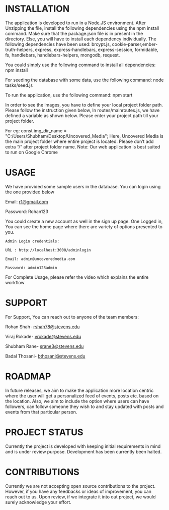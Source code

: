 # INSTALLATION
The application is developed to run in a Node.JS environment. 
After Unzipping the file, install the following dependencies using the npm install command. 
Make sure that the package.json file is in present in the directory. Else, you will have to install each dependency individually. 
The following dependencies have been used:
brcypt.js, cookie-parser,ember-truth-helpers, express, express-handlebars, express-session, formidable, fs, handlebars, handlebars-helpers, mongodb, request.

You could simply use the following command to install all dependencies: 
npm install 

For seeding the database with some data, use the following command:
node tasks/seed.js

To run the application, use the following command:
npm start

In order to see the images, you have to define your local project folder path. Please follow the instruction given below,
In routes/mainroutes.js, we have defined a variable as shown below. Please enter your project path till your project folder.

For eg:
const img_dir_name = "C:/Users/Shubham/Desktop/Uncovered_Media";
Here, Uncovered Media is the main project folder where entire project is located. Please don’t add extra “/” after project folder name. 
Note: Our web application is best suited to run on Google Chrome

# USAGE
We have provided some sample users in the database. You can login using the one provided below
	
Email: 	r1@gmail.com 

Password: Rohan123

You could create a new account as well in the sign up page.
One Logged in, You can see the home page where there are variety of options presented to you.
	
	Admin Login credentials:
	
	URL : http://localhost:3000/adminlogin
	
	Email: admin@uncoveredmedia.com
	
	Password: admin123admin
	
For Complete Usage, please refer the video which explains the entire workflow

# SUPPORT
For Support, You can reach out to anyone of the team members:

Rohan Shah- rshah78@stevens.edu 

Viraj Rokade- vrokade@stevens.edu

Shubham Rane- srane3@stevens.edu

Badal Thosani- bthosani@stevens.edu



# ROADMAP
In future releases, we aim to make the application more location centric where the user will get a personalized feed of events, posts etc. based on the location. Also, we aim to include the option where users can have followers, can follow someone they wish to and stay updated with posts and events from that particular person. 

# PROJECT STATUS
Currently the project is developed with keeping initial requirements in mind and is under review purpose. Development has been currently been halted.

# CONTRIBUTIONS
Currently we are not accepting open source contributions to the project. However, if you have any feedbacks or ideas of improvement, you can reach out to us. Upon review, if we integrate it into out project, we would surely acknowledge your effort.
